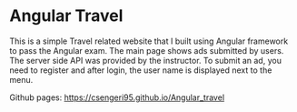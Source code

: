 # Angular Travel

This is a simple Travel related website that I built using Angular framework to pass the Angular exam. The main page shows ads submitted by users. 
The server side API was provided by the instructor. To submit an ad, you need to register and after login, the user name is displayed next to the menu. 

Github pages: https://csengeri95.github.io/Angular_travel
